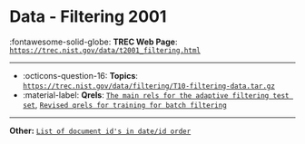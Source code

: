 # Data - Filtering 2001 

:fontawesome-solid-globe: **TREC Web Page**: [`https://trec.nist.gov/data/t2001_filtering.html`](https://trec.nist.gov/data/t2001_filtering.html)

---

- :octicons-question-16: **Topics**: [`https://trec.nist.gov/data/filtering/T10-filtering-data.tar.gz`](https://trec.nist.gov/data/filtering/T10-filtering-data.tar.gz)
- :material-label: **Qrels**: [`The main rels for the adaptive filtering test set`](https://trec.nist.gov/data/filtering/T10-f-qrels.test.tar.gz), [`Revised qrels for training for batch filtering`](https://trec.nist.gov/data/filtering/qrels.train.batch)


---

**Other:** [`List of document id's in date/id order`](https://trec.nist.gov/data/filtering/T10-f-document-order.tar.gz)
